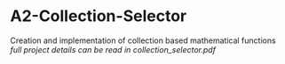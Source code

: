 # A2-Collection-Selector
Creation and implementation of collection based mathematical functions  
*full project details can be read in collection_selector.pdf*
